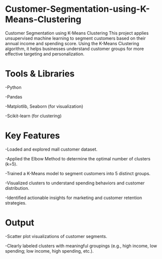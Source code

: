 # Customer-Segmentation-using-K-Means-Clustering
Customer Segmentation using K-Means Clustering
This project applies unsupervised machine learning to segment customers based on their annual income and spending score. Using the K-Means Clustering algorithm, it helps businesses understand customer groups for more effective targeting and personalization.

# Tools & Libraries
-Python

-Pandas

-Matplotlib, Seaborn (for visualization)

-Scikit-learn (for clustering)


# Key Features
-Loaded and explored mall customer dataset.

-Applied the Elbow Method to determine the optimal number of clusters (k=5).

-Trained a K-Means model to segment customers into 5 distinct groups.

-Visualized clusters to understand spending behaviors and customer distribution.

-Identified actionable insights for marketing and customer retention strategies.

# Output
-Scatter plot visualizations of customer segments.

-Clearly labeled clusters with meaningful groupings (e.g., high income, low spending; low income, high spending, etc.).

